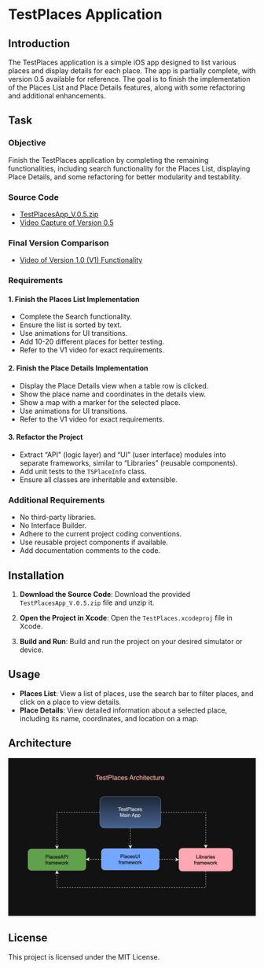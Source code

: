# TestPlaces Application

## Introduction

The TestPlaces application is a simple iOS app designed to list various places and display details for each place. The app is partially complete, with version 0.5 available for reference. The goal is to finish the implementation of the Places List and Place Details features, along with some refactoring and additional enhancements.

## Task

### Objective

Finish the TestPlaces application by completing the remaining functionalities, including search functionality for the Places List, displaying Place Details, and some refactoring for better modularity and testability.

### Source Code

- [TestPlacesApp_V.0.5.zip](https://drive.google.com/file/d/1G0ls3ERFEv6Wfq5al3HzZ38Hc1Y2rJ5S/view?usp=sharing)
- [Video Capture of Version 0.5](https://drive.google.com/file/d/13VOOfRZDI1t_5q5tQai3JWltscGKrF2a/view?usp=sharing)

### Final Version Comparison

- [Video of Version 1.0 (V1) Functionality](https://drive.google.com/file/d/1OoFh2F_NWgeWdjQcv1A0XLgkbwnJgoj7/view?usp=sharings)


### Requirements

#### 1. Finish the Places List Implementation

- Complete the Search functionality.
- Ensure the list is sorted by text.
- Use animations for UI transitions.
- Add 10-20 different places for better testing.
- Refer to the V1 video for exact requirements.

#### 2. Finish the Place Details Implementation

- Display the Place Details view when a table row is clicked.
- Show the place name and coordinates in the details view.
- Show a map with a marker for the selected place.
- Use animations for UI transitions.
- Refer to the V1 video for exact requirements.

#### 3. Refactor the Project

- Extract “API” (logic layer) and “UI” (user interface) modules into separate frameworks, similar to “Libraries” (reusable components).
- Add unit tests to the `TSPlaceInfo` class.
- Ensure all classes are inheritable and extensible.

### Additional Requirements

- No third-party libraries.
- No Interface Builder.
- Adhere to the current project coding conventions.
- Use reusable project components if available.
- Add documentation comments to the code.

## Installation

1. **Download the Source Code**: Download the provided `TestPlacesApp_V.0.5.zip` file and unzip it.

2. **Open the Project in Xcode**: Open the `TestPlaces.xcodeproj` file in Xcode.

3. **Build and Run**: Build and run the project on your desired simulator or device.

## Usage

- **Places List**: View a list of places, use the search bar to filter places, and click on a place to view details.
- **Place Details**: View detailed information about a selected place, including its name, coordinates, and location on a map.

## Architecture

![Architecture](./TestPlaces_Architecture.png)

## License

This project is licensed under the MIT License.

